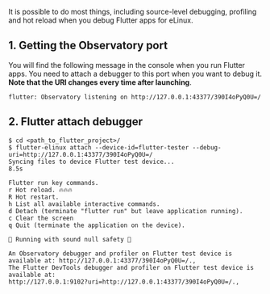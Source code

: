 It is possible to do most things, including source-level debugging, profiling and hot reload when you debug Flutter apps for eLinux.

## 1. Getting the Observatory port
You will find the following message in the console when you run Flutter apps. You need to attach a debugger to this port when you want to debug it. **Note that the URI changes every time after launching**.

```Shell
flutter: Observatory listening on http://127.0.0.1:43377/390I4oPyQ0U=/
```
## 2. Flutter attach debugger

```Shell
$ cd <path_to_flutter_project>/
$ flutter-elinux attach --device-id=flutter-tester --debug-uri=http://127.0.0.1:43377/390I4oPyQ0U=/
Syncing files to device Flutter test device...                      8.5s

Flutter run key commands.
r Hot reload. 🔥🔥🔥
R Hot restart.
h List all available interactive commands.
d Detach (terminate "flutter run" but leave application running).
c Clear the screen
q Quit (terminate the application on the device).

💪 Running with sound null safety 💪

An Observatory debugger and profiler on Flutter test device is available at: http://127.0.0.1:43377/390I4oPyQ0U=/.,
The Flutter DevTools debugger and profiler on Flutter test device is available at:
http://127.0.0.1:9102?uri=http://127.0.0.1:43377/390I4oPyQ0U=/.,
```
